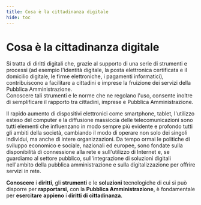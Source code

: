 ```yaml
---
title: Cosa è la cittadinanza digitale
hide: toc
---
```


# Cosa è la cittadinanza digitale

Si tratta di diritti digitali che, grazie al supporto di una serie di strumenti e processi (ad esempio l'identità digitale, la posta elettronica certificata e il domicilio digitale, le firme elettroniche, i pagamenti informatici), contribuiscono a facilitare a cittadini e imprese la fruizione dei servizi della Pubblica Amministrazione.<br>Conoscere tali strumenti e le norme che ne regolano l'uso, consente inoltre di semplificare il rapporto tra cittadini, imprese e Pubblica Amministrazione.

Il rapido aumento di dispositivi elettronici come smartphone, tablet, l'utilizzo esteso del computer e la diffusione massiccia delle telecomunicazioni sono tutti elementi che influenzano in modo sempre più evidente e profondo tutti gli ambiti della società, cambiando il modo di operare non solo dei singoli individui, ma anche di intere organizzazioni.
Da tempo ormai le politiche di sviluppo economico e sociale, nazionali ed europee, sono fondate sulla disponibilità di connessione alla rete e sull'utilizzo di Internet e, se guardiamo al settore pubblico, sull'integrazione di soluzioni digitali nell'ambito della pubblica amministrazione e sulla
digitalizzazione per offrire servizi in rete.

**Conoscere** i **diritti**, gli **strumenti** e le **soluzioni** tecnologiche di cui si può disporre per **rapportarsi**, con la **Pubblica Amministrazione**, è fondamentale per **esercitare** **appieno** i **diritti di cittadinanza**.
